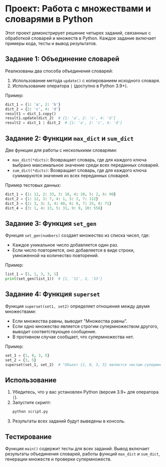 # Проект: Работа с множествами и словарями в Python

Этот проект демонстрирует решение четырех заданий, связанных с обработкой словарей и множеств в Python. Каждое задание включает примеры кода, тесты и вывод результатов.

## Задание 1: Объединение словарей
Реализованы два способа объединения словарей:
1. Использование метода `update()` с копированием исходного словаря.
2. Использование оператора `|` (доступно в Python 3.9+).

Пример:
```python
dict_1 = {1: 'a', 2: 'b'}
dict_2 = {2: 'c', 4: 'd'}
result1 = dict_1.copy()
result1.update(dict_2)  # {1: 'a', 2: 'c', 4: 'd'}
result2 = dict_1 | dict_2  # {1: 'a', 2: 'c', 4: 'd'}
```

## Задание 2: Функции `max_dict` и `sum_dict`
Две функции для работы с несколькими словарями:
- `max_dict(*dicts)`: Возвращает словарь, где для каждого ключа выбрано максимальное значение среди всех переданных словарей.
- `sum_dict(*dicts)`: Возвращает словарь, где для каждого ключа суммируются значения из всех переданных словарей.

Пример тестовых данных:
```python
dict_1 = {1: 12, 2: 33, 3: 10, 4: 10, 5: 2, 6: 90}
dict_2 = {1: 12, 3: 7, 4: 1, 5: 2, 7: 112}
dict_3 = {2: 3, 3: 3, 4: 60, 6: 8, 7: 25, 8: 71}
dict_4 = {3: 1, 4: 13, 5: 31, 9: 9, 10: 556}
```

## Задание 3: Функция `set_gen`
Функция `set_gen(numbers)` создает множество из списка чисел, где:
- Каждое уникальное число добавляется один раз.
- Если число повторяется, оно добавляется в виде строки, умноженной на количество повторений.

Пример:
```python
list_1 = [1, 1, 3, 3, 1]
print(set_gen(list_1))  # {1, '11', 3, '33'}
```

## Задание 4: Функция `superset`
Функция `superset(set1, set2)` определяет отношения между двумя множествами:
- Если множества равны, выводит "Множества равны".
- Если одно множество является строгим супермножеством другого, выводит соответствующее сообщение.
- В противном случае сообщает, что супермножества нет.

Пример:
```python
set_1 = {1, 8, 3, 5}
set_2 = {3, 5}
superset(set_1, set_2)  # "Объект {1, 8, 3, 5} является чистым супермножеством"
```

## Использование
1. Убедитесь, что у вас установлен Python (версия 3.9+ для оператора `|`).
2. Запустите скрипт:
   ```bash
   python script.py
   ```
3. Результаты всех заданий будут выведены в консоль.

## Тестирование
Функция `main()` содержит тесты для всех заданий. Вывод включает результаты объединения словарей, работы функций `max_dict` и `sum_dict`, генерации множеств и проверки супермножеств.
